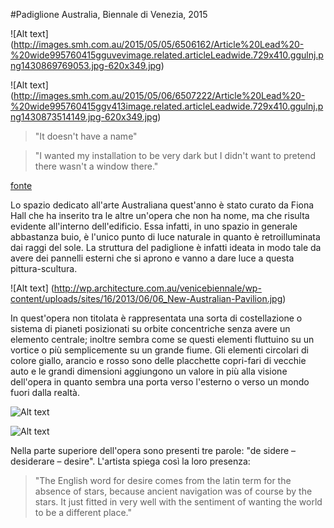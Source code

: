 #Padiglione Australia, Biennale di Venezia, 2015

![Alt text] (http://images.smh.com.au/2015/05/05/6506162/Article%20Lead%20-%20wide995760415gguvevimage.related.articleLeadwide.729x410.ggulnj.png1430869769053.jpg-620x349.jpg)

![Alt text] (http://images.smh.com.au/2015/05/06/6507222/Article%20Lead%20-%20wide995760415ggv413image.related.articleLeadwide.729x410.ggulnj.png1430873514149.jpg-620x349.jpg)

>"It doesn't have a name"

>"I wanted my installation to be very dark but I didn't want to pretend there wasn't a window there."

[fonte](http://www.smh.com.au/entertainment/art-and-design/australian-pavilion-at-the-venice-biennale-opened-by-george-brandis-and-cate-blanchett-20150505-ggulnj.html)

Lo spazio dedicato all'arte Australiana quest'anno è stato curato da Fiona Hall che ha inserito tra le altre un'opera che non ha nome, ma che risulta evidente all'interno dell'edificio.
Essa infatti, in uno spazio in generale abbastanza buio, è l'unico punto di luce naturale in quanto è retroilluminata dai raggi del sole. La struttura del padiglione è infatti ideata in modo tale da avere dei pannelli esterni che si aprono e vanno a dare luce a questa pittura-scultura. 

![Alt text] (http://wp.architecture.com.au/venicebiennale/wp-content/uploads/sites/16/2013/06/06_New-Australian-Pavilion.jpg)

In quest'opera non titolata è rappresentata una sorta di costellazione o sistema di pianeti posizionati su orbite concentriche senza avere un elemento centrale; inoltre sembra come se questi elementi fluttuino su un vortice o più semplicemente su un  grande fiume. Gli elementi circolari di colore giallo, arancio e rosso sono delle placchette copri-fari di vecchie auto e le grandi dimensioni aggiungono un valore in più alla visione dell'opera in quanto sembra una porta verso l'esterno o verso un mondo fuori dalla realtà.

![Alt text](http://images.smh.com.au/2015/05/12/6524193/Article%20Lead%20-%20wide995993448ggzl1gimage.related.articleLeadwide.729x410.ggzlgo.png1431695250671.jpg-620x349.jpg)

![Alt text](http://pix.avaxnews.com/avaxnews/a9/36/000236a9_medium.jpeg)

Nella parte superiore dell'opera sono presenti tre parole: "de sidere – desiderare – desire".
L'artista spiega così la loro presenza:
>"The English word for desire comes from the latin term for the absence of stars, because ancient navigation was of course by the stars. It just fitted in very well with the sentiment of wanting the world to be a different place."





